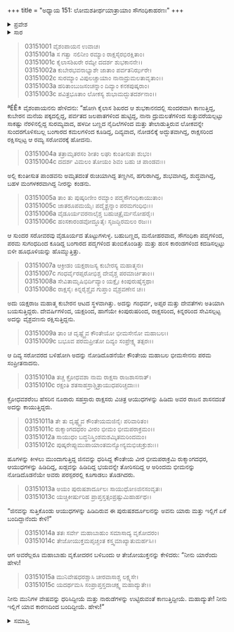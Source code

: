 +++
title = "ಅಧ್ಯಾಯ 151: ಲೋಮಶತೀರ್ಥಯಾತ್ರಾಯಾಂ ಸೌಗಂಧಿಕಾಹರಣಃ"
+++

<details><summary>ಪ್ರವೇಶ</summary>


।।   ಓಂ ಓಂ ನಮೋ ನಾರಾಯಣಾಯ।।   ಶ್ರೀ ವೇದವ್ಯಾಸಾಯ ನಮಃ ।।

ಶ್ರೀ ಕೃಷ್ಣದ್ವೈಪಾಯನ ವೇದವ್ಯಾಸ ವಿರಚಿತ  

**ಶ್ರೀ ಮಹಾಭಾರತ**

**ಆರಣ್ಯಕ ಪರ್ವ**

**ತೀರ್ಥಯಾತ್ರಾ ಪರ್ವ**

**ಅಧ್ಯಾಯ 151**

</details>


<details><summary>ಸಾರ</summary>

ವನವನ್ನು ಕಾಯುತ್ತಿದ್ದ ಕುಬೇರನ ಅನುಚರರಾದ ಕ್ರೋಧವಶರೆಂಬ ನೂರಾರು ಸಹಸ್ರಾರು ರಾಕ್ಷಸರು ಸೌಗಂಧಿಕಾ ಪುಷ್ಪಗಳನ್ನು ಕೀಳಲು ಮುಂದಾದ ಭೀಮನನ್ನು ತಡೆದುದು (1-15).

</details>



> 03151001 ವೈಶಂಪಾಯನ ಉವಾಚ।  
03151001a ಸ ಗತ್ವಾ ನಲಿನೀಂ ರಮ್ಯಾಂ ರಾಕ್ಷಸೈರಭಿರಕ್ಷಿತಾಂ।   
03151001c ಕೈಲಾಸಶಿಖರೇ ರಮ್ಯೇ ದದರ್ಶ ಶುಭಕಾನನೇ।।  
03151002a ಕುಬೇರಭವನಾಭ್ಯಾಶೇ ಜಾತಾಂ ಪರ್ವತನಿರ್ಝರೇ।  
03151002c ಸುರಮ್ಯಾಂ ವಿಪುಲಚ್ಚಾಯಾಂ ನಾನಾದ್ರುಮಲತಾವೃತಾಂ।।   
03151003a ಹರಿತಾಂಬುಜಸಂಚನ್ನಾಂ ದಿವ್ಯಾಂ ಕನಕಪುಷ್ಕರಾಂ।  
03151003c ಪವಿತ್ರಭೂತಾಂ ಲೋಕಸ್ಯ ಶುಭಾಮದ್ಭುತದರ್ಶನಾಂ।।

ªÉÊ± ವೈಶಂಪಾಯನನು ಹೇಳಿದನು: “ಹೋಗಿ ಕೈಲಾಸ ಶಿಖರದ ಆ ಶುಭಕಾನನದಲ್ಲಿ ಸುಂದರವಾಗಿ ಕಾಣುತ್ತಿದ್ದ, ಕುಬೇರನ ಮನೆಯ ಪಕ್ಕದಲ್ಲಿದ್ದ, ಪರ್ವತದ ಜಲಪಾತಗಳಿಂದ ಹುಟ್ಟಿದ್ದ, ನಾನಾ ದ್ರುಮಲತೆಗಳಿಂದ ಸುತ್ತುವರೆಯಲ್ಪಟ್ಟು ಸಾಕಷ್ಟು ನೆರಳಿನಲ್ಲಿದ್ದ ಸುರಮ್ಯವಾದ, ಹಳದೀ ಬಣ್ಣದ ನೈದಿಲೆಗಳಿಂದ ಮತ್ತು ತೇಲಾಡುತ್ತಿರುವ ಲೋಕವನ್ನೇ ಸುಂದರಗೊಳಿಸಬಲ್ಲ ಬಂಗಾರದ ಕಮಲಗಳಿಂದ ಕೂಡಿದ್ದ, ದಿವ್ಯವಾದ, ನೋಡಲಿಕ್ಕೆ ಅದ್ಭುತವಾಗಿದ್ದ, ರಾಕ್ಷಸರಿಂದ ರಕ್ಷಿಸಲ್ಪಟ್ಟ ಆ ರಮ್ಯ ಸರೋವರಕ್ಕೆ ಹೋದನು.

> 03151004a ತತ್ರಾಮೃತರಸಂ ಶೀತಂ ಲಘು ಕುಂತೀಸುತಃ ಶುಭಂ।   
03151004c ದದರ್ಶ ವಿಮಲಂ ತೋಯಂ ಶಿವಂ ಬಹು ಚ ಪಾಂಡವಃ।।

ಅಲ್ಲಿ ಕುಂತೀಸುತ ಪಾಂಡವನು ಅಮೃತದಂತೆ ರುಚಿಯಾಗಿದ್ದ ತಣ್ಣಗಿನ, ಹಗುರಾಗಿದ್ದ, ಶುಭವಾಗಿದ್ದ, ಶುದ್ಧವಾಗಿದ್ದ, ಬಹಳ ಮಂಗಳಕರವಾಗಿದ್ದ ನೀರನ್ನು ಕಂಡನು.

> 03151005a ತಾಂ ತು ಪುಷ್ಕರಿಣೀಂ ರಮ್ಯಾಂ ಪದ್ಮಸೌಗಂಧಿಕಾಯುತಾಂ।  
03151005c ಜಾತರೂಪಮಯೈಃ ಪದ್ಮೈಶ್ಚನ್ನಾಂ ಪರಮಗಂಧಿಭಿಃ।।   
03151006a ವೈಡೂರ್ಯವರನಾಲೈಶ್ಚ ಬಹುಚಿತ್ರೈರ್ಮನೋಹರೈಃ।  
03151006c ಹಂಸಕಾರಂಡವೋದ್ಧೂತೈಃ ಸೃಜದ್ಭಿರಮಲಂ ರಜಃ।।

ಆ ಸುಂದರ ಸರೋವರವು ವೈಡೂರ್ಯದ ತೊಟ್ಟುಗಳುಳ್ಳ. ಬಹುಬಣ್ಣದ, ಮನೋಹರವಾದ, ಸೌಗಂಧಿಕಾ ಪದ್ಮಗಳಿಂದ, ಪರಮ ಸುಗಂಧದಿಂದ ಕೂಡಿದ್ದ ಬಂಗಾರದ ಪದ್ಮಗಳಿಂದ ತುಂಬಿಕೊಂಡಿತ್ತು ಮತ್ತು ಹಂಸ ಕಾರಂಡಗಳಿಂದ ಕದಡಿಸಲ್ಪಟ್ಟು ಬಿಳೀ ಹೂಧೂಳಿಯನ್ನು ಹೊಮ್ಮುತ್ತಿತ್ತು.

> 03151007a ಆಕ್ರೀಡಂ ಯಕ್ಷರಾಜಸ್ಯ ಕುಬೇರಸ್ಯ ಮಹಾತ್ಮನಃ।  
03151007c ಗಂಧರ್ವೈರಪ್ಸರೋಭಿಶ್ಚ ದೇವೈಶ್ಚ ಪರಮಾರ್ಚಿತಾಂ।।  
03151008a ಸೇವಿತಾಮೃಷಿಭಿರ್ದಿವ್ಯಾಂ ಯಕ್ಷೈಃ ಕಿಂಪುರುಷೈಸ್ತಥಾ।  
03151008c ರಾಕ್ಷಸೈಃ ಕಿನ್ನರೈಶ್ಚೈವ ಗುಪ್ತಾಂ ವೈಶ್ರವಣೇನ ಚ।।

ಅದು ಯಕ್ಷರಾಜ ಮಹಾತ್ಮ ಕುಬೇರನ ಆಟದ ಸ್ಥಳವಾಗಿತ್ತು. ಅದನ್ನು ಗಂಧರ್ವ, ಅಪ್ಸರ ಮತ್ತು ದೇವತೆಗಳು ಅತಿಯಾಗಿ ಬಯಸುತ್ತಿದ್ದರು. ದೇವರ್ಷಿಗಳಿಂದ, ಯಕ್ಷರಿಂದ, ಹಾಗೆಯೇ ಕಿಂಪುರುಷರಿಂದ, ರಾಕ್ಷಸರಿಂದ, ಕಿನ್ನರರಿಂದ ಸೇವಿಸಲ್ಪಟ್ಟ ಅದನ್ನು ವೈಶ್ರವಣನು ರಕ್ಷಿಸುತ್ತಿದ್ದನು.

> 03151009a ತಾಂ ಚ ದೃಷ್ಟ್ವೈವ ಕೌಂತೇಯೋ ಭೀಮಸೇನೋ ಮಹಾಬಲಃ।  
03151009c ಬಭೂವ ಪರಮಪ್ರೀತೋ ದಿವ್ಯಂ ಸಂಪ್ರೇಕ್ಷ್ಯ ತತ್ಸರಃ।।

ಆ ದಿವ್ಯ ಸರೋವರದ ಬಳಿಹೋಗಿ ಅದನ್ನು ನೋಡಿದೊಡನೆಯೇ ಕೌಂತೇಯ ಮಹಾಬಲ ಭೀಮಸೇನನು ಪರಮ ಸಂಪ್ರೀತನಾದನು.

> 03151010a ತಚ್ಚ ಕ್ರೋಧವಶಾ ನಾಮ ರಾಕ್ಷಸಾ ರಾಜಶಾಸನಾತ್।  
03151010c ರಕ್ಷಂತಿ ಶತಸಾಹಸ್ರಾಶ್ಚಿತ್ರಾಯುಧಪರಿಚ್ಚದಾಃ।।

ಕ್ರೋಧವಶರೆಂಬ ಹೆಸರಿನ ನೂರಾರು ಸಹಸ್ರಾರು ರಾಕ್ಷಸರು ವಿಚಿತ್ರ ಆಯುಧಗಳನ್ನು ಹಿಡಿದು ಅವರ ರಾಜನ ಶಾಸನದಂತೆ ಅದನ್ನು ಕಾಯುತ್ತಿದ್ದರು.

> 03151011a ತೇ ತು ದೃಷ್ಟ್ವೈವ ಕೌಂತೇಯಮಜಿನೈಃ ಪರಿವಾರಿತಂ।  
03151011c ರುಕ್ಮಾಂಗದಧರಂ ವೀರಂ ಭೀಮಂ ಭೀಮಪರಾಕ್ರಮಂ।।  
03151012a ಸಾಯುಧಂ ಬದ್ಧನಿಸ್ತ್ರಿಂಶಮಶಮ್ಕಿತಮರಿಂದಮಂ।  
03151012c ಪುಷ್ಕರೇಪ್ಸುಮುಪಾಯಾಂತಮನ್ಯೋನ್ಯಮಭಿಚುಕ್ರುಶುಃ।।

ಹೂಗಳನ್ನು ಕೀಳಲು ಮುಂದಾಗುತ್ತಿದ್ದ ಜಿನವನ್ನು ಧರಿಸಿದ್ದ ಕೌಂತೇಯ ವೀರ ಭೀಮಪರಾಕ್ರಮಿ ರುಕ್ಮಾಂಗದಧರ, ಆಯುಧಗಳನ್ನು ಹಿಡಿದಿದ್ದ, ಖಡ್ಗವನ್ನು ಹಿಡಿದಿದ್ದ ಭಯವನ್ನೇ ತೋರಿಸದಿದ್ದ ಆ ಅರಿಂದಮ ಭೀಮನನ್ನು ನೋಡಿದೊಡನೆಯೇ ಅವರು ಪರಸ್ಪರರಲ್ಲಿ ಕೂಗಾಡಲು ತೊಡಗಿದರು.

> 03151013a ಅಯಂ ಪುರುಷಶಾರ್ದೂಲಃ ಸಾಯುಧೋಽಜಿನಸಂವೃತಃ।  
03151013c ಯಚ್ಚಿಕೀರ್ಷುರಿಹ ಪ್ರಾಪ್ತಸ್ತತ್ಸಂಪ್ರಷ್ಟುಮಿಹಾರ್ಹಥ।।

“ಜಿನವನ್ನು ಸುತ್ತಿಕೊಂಡು ಆಯುಧಗಳನ್ನು ಹಿಡಿದಿರುವ ಈ ಪುರುಷಶರ್ದೂಲನನ್ನು ಅವನು ಯಾರು ಮತ್ತು ಇಲ್ಲಿಗೆ ಏಕೆ ಬಂದಿದ್ದಾನೆಂದು ಕೇಳಿ!”

> 03151014a ತತಃ ಸರ್ವೇ ಮಹಾಬಾಹುಂ ಸಮಾಸಾದ್ಯ ವೃಕೋದರಂ।  
03151014c ತೇಜೋಯುಕ್ತಮಪೃಚ್ಚಂತ ಕಸ್ತ್ವಮಾಖ್ಯಾತುಮರ್ಹಸಿ।।

ಆಗ ಅವರೆಲ್ಲರೂ ಮಹಾಬಾಹು ವೃಕೋದರನ ಬಳಿಬಂದು ಆ ತೇಜೋಯುಕ್ತನನ್ನು ಕೇಳಿದರು: “ನೀನು ಯಾರೆಂದು ಹೇಳು!

> 03151015a ಮುನಿವೇಷಧರಶ್ಚಾಸಿ ಚೀರವಾಸಾಶ್ಚ ಲಕ್ಷ್ಯಸೇ।  
03151015c ಯದರ್ಥಮಸಿ ಸಂಪ್ರಾಪ್ತಸ್ತದಾಚಕ್ಷ್ವ ಮಹಾದ್ಯುತೇ।।

ನೀನು ಮುನಿಗಳ ವೇಷವನ್ನು ಧರಿಸಿದ್ದೀಯೆ ಮತ್ತು ನಾರುಡೆಗಳನ್ನು ಉಟ್ಟಿರುವಂತೆ ಕಾಣುತ್ತಿದ್ದೀಯೆ. ಮಹಾದ್ಯುತೇ! ನೀನು ಇಲ್ಲಿಗೆ ಯಾವ ಕಾರಣದಿಂದ ಬಂದಿದ್ದೀಯೆ. ಹೇಳು!”

<details><summary>ಸಮಾಪ್ತಿ</summary>


ಇತಿ ಶ್ರೀ ಮಹಾಭಾರತೇ ಆರಣ್ಯಕಪರ್ವಣಿ ತೀರ್ಥಯಾತ್ರಾಪರ್ವಣಿ ಲೋಮಶತೀರ್ಥಯಾತ್ರಾಯಾಂ ಸೌಗಂಧಿಕಾಹರಣೇ ಏಕಪಂಚಶದಧಿಕಶತತಮೋಽಧ್ಯಾಯಃ।  
ಇದು ಮಹಾಭಾರತದ ಆರಣ್ಯಕಪರ್ವದಲ್ಲಿ ತೀರ್ಥಯಾತ್ರಾಪರ್ವದಲ್ಲಿ ಲೋಮಶತೀರ್ಥಯಾತ್ರೆಯಲ್ಲಿ ಸೌಗಂಧಿಕಾಹರಣವೆಂಬ ನೂರಾಐವತ್ತೊಂದನೆಯ ಅಧ್ಯಾಯವು.


</details>
